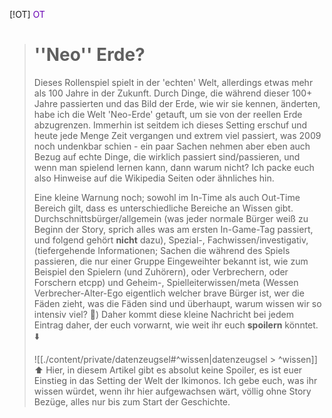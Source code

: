  [!OT] <font color="#6800b3">OT</font>
> # ''Neo'' Erde?
> Dieses Rollenspiel spielt in der 'echten' Welt, allerdings etwas mehr als 100 Jahre in der Zukunft. Durch Dinge, die während dieser 100+ Jahre passierten und das Bild der Erde, wie wir sie kennen, änderten, habe ich die Welt 'Neo-Erde' getauft, um sie von der reellen Erde abzugrenzen. Immerhin ist seitdem ich dieses Setting erschuf und heute jede Menge Zeit vergangen und extrem viel passiert, was 2009 noch undenkbar schien - ein paar Sachen nehmen aber eben auch Bezug auf echte Dinge, die wirklich passiert sind/passieren, und wenn man spielend lernen kann, dann warum nicht?
> Ich packe euch also Hinweise auf die Wikipedia Seiten oder ähnliches hin.
> 
> Eine kleine Warnung noch; sowohl im In-Time als auch Out-Time Bereich gilt, dass es unterschiedliche Bereiche an Wissen gibt.
> Durchschnittsbürger/allgemein (was jeder normale Bürger weiß zu Beginn der Story, sprich alles was am ersten In-Game-Tag passiert, und folgend gehört **nicht** dazu), Spezial-, Fachwissen/investigativ, (tiefergehende Informationen; Sachen die während des Spiels passieren, die nur einer Gruppe Eingeweihter bekannt ist, wie zum Beispiel den Spielern (und Zuhörern), oder Verbrechern, oder Forschern etcpp) und Geheim-, Spielleiterwissen/meta (Wessen Verbrecher-Alter-Ego eigentlich welcher brave Bürger ist, wer die Fäden zieht, was die Fäden sind und überhaupt, warum wissen wir so intensiv viel? 🤣) 
> Daher kommt diese kleine Nachricht bei jedem Eintrag daher, der euch vorwarnt, wie weit ihr euch **spoilern** könntet. 
>  ⬇️
>  
> ![[./content/private/datenzeugsel#^wissen|datenzeugsel > ^wissen]]
> ⬆️
> Hier, in diesem Artikel gibt es absolut keine Spoiler, es ist euer Einstieg in das Setting der Welt der Ikimonos. Ich gebe euch, was ihr wissen würdet, wenn ihr hier aufgewachsen wärt, völlig ohne Story Bezüge, alles nur bis zum Start der Geschichte.